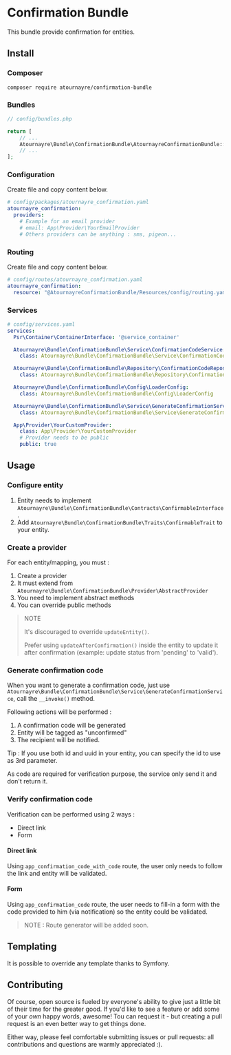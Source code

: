 # Confirmation Bundle

This bundle provide confirmation for entities.

## Install
### Composer
```shell
composer require atournayre/confirmation-bundle
```
### Bundles
```php
// config/bundles.php

return [
    // ...
    Atournayre\Bundle\ConfirmationBundle\AtournayreConfirmationBundle::class => ['all' => true],
    // ...
];
```

### Configuration
Create file and copy content below.
```yaml
# config/packages/atournayre_confirmation.yaml
atournayre_confirmation:
  providers:
    # Example for an email provider
    # email: App\Provider\YourEmailProvider
    # Others providers can be anything : sms, pigeon...
```

### Routing
Create file and copy content below.
```yaml
# config/routes/atournayre_confirmation.yaml
atournayre_confirmation:
  resource: "@AtournayreConfirmationBundle/Resources/config/routing.yaml"
```

### Services
```yaml
# config/services.yaml
services:
  Psr\Container\ContainerInterface: '@service_container'

  Atournayre\Bundle\ConfirmationBundle\Service\ConfirmationCodeService:
    class: Atournayre\Bundle\ConfirmationBundle\Service\ConfirmationCodeService

  Atournayre\Bundle\ConfirmationBundle\Repository\ConfirmationCodeRepository:
    class: Atournayre\Bundle\ConfirmationBundle\Repository\ConfirmationCodeRepository

  Atournayre\Bundle\ConfirmationBundle\Config\LoaderConfig:
    class: Atournayre\Bundle\ConfirmationBundle\Config\LoaderConfig

  Atournayre\Bundle\ConfirmationBundle\Service\GenerateConfirmationService:
    class: Atournayre\Bundle\ConfirmationBundle\Service\GenerateConfirmationService

  App\Provider\YourCustomProvider:
    class: App\Provider\YourCustomProvider
    # Provider needs to be public
    public: true
```

## Usage
### Configure entity
1. Entity needs to implement `Atournayre\Bundle\ConfirmationBundle\Contracts\ConfirmableInterface`.
2. Add `Atournayre\Bundle\ConfirmationBundle\Traits\ConfirmableTrait` to your entity.

### Create a provider
For each entity/mapping, you must :
1. Create a provider
2. It must extend from `Atournayre\Bundle\ConfirmationBundle\Provider\AbstractProvider`
3. You need to implement abstract methods
4. You can override public methods

> NOTE
> 
> It's discouraged to override `updateEntity()`. 
> 
> Prefer using `updateAfterConfirmation()` inside the entity to update it after confirmation (example: update status from 'pending' to 'valid').


### Generate confirmation code
When you want to generate a confirmation code, just use `Atournayre\Bundle\ConfirmationBundle\Service\GenerateConfirmationService`, call the `__invoke()` method.

Following actions will be performed :
1. A confirmation code will be generated
2. Entity will be tagged as "unconfirmed"
3. The recipient will be notified.

Tip : If you use both id and uuid in your entity, you can specify the id to use as 3rd parameter.

As code are required for verification purpose, the service only send it and don't return it.

### Verify confirmation code
Verification can be performed using 2 ways :
* Direct link
* Form

#### Direct link
Using `app_confirmation_code_with_code` route, the user only needs to follow the link and entity will be validated.

#### Form
Using `app_confirmation_code` route, the user needs to fill-in a form with the code provided to him (via notification) so the entity could be validated.

> NOTE : Route generator will be added soon.

## Templating
It is possible to override any template thanks to Symfony.

## Contributing
Of course, open source is fueled by everyone's ability to give just a little bit
of their time for the greater good. If you'd like to see a feature or add some of
your *own* happy words, awesome! Tou can request it - but creating a pull request
is an even better way to get things done.

Either way, please feel comfortable submitting issues or pull requests: all contributions
and questions are warmly appreciated :).
